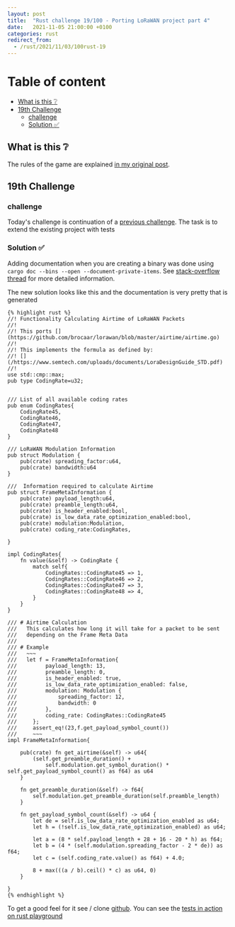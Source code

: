 ```yaml
---
layout: post
title:  "Rust challenge 19/100 - Porting LoRaWAN project part 4"
date:   2021-11-05 21:00:00 +0100
categories: rust
redirect_from:
  - /rust/2021/11/03/100rust-19
---
```


#  Table of content
<!-- MarkdownTOC autolink="true" -->

- [What is this :grey_question:](#what-is-this-grey_question)
- [19th Challenge](#19th-challenge)
	- [challenge](#challenge)
	- [Solution :white_check_mark:](#solution-white_check_mark)

<!-- /MarkdownTOC -->

## What is this :grey_question: 

The rules of the game are explained [in my original post](https://maebli.github.io/rust/2021/10/18/100rust.html). 

## 19th Challenge
### challenge

Today's challenge is continuation of a [previous challenge](https://maebli.github.io/rust/2021/11/05/100rust-18.html).
The task is to extend the existing project with tests


### Solution :white_check_mark:

Adding documentation when you are creating a binary was done using `cargo doc --bins --open --document-private-items`. 
See [stack-overflow thread](https://stackoverflow.com/questions/68728262/cargo-doc-does-not-generate-documentation-for-private-items-in-a-project-that-is) for more detailed information.

The new solution looks like this and the documentation is very pretty that is generated


	{% highlight rust %}
	//! Functionality Calculating Airtime of LoRaWAN Packets
	//!
	//! This ports [](https://github.com/brocaar/lorawan/blob/master/airtime/airtime.go)
	//!
	//! This implements the formula as defined by:
	//! [](/https://www.semtech.com/uploads/documents/LoraDesignGuide_STD.pdf)
	//!
	use std::cmp::max;
	pub type CodingRate=u32;


	/// List of all available coding rates
	pub enum CodingRates{
	    CodingRate45,
	    CodingRate46,
	    CodingRate47,
	    CodingRate48
	}

	/// LoRaWAN Modulation Information
	pub struct Modulation {
	    pub(crate) spreading_factor:u64,
	    pub(crate) bandwidth:u64
	}

	///  Information required to calculate Airtime
	pub struct FrameMetaInformation {
	    pub(crate) payload_length:u64,
	    pub(crate) preamble_length:u64,
	    pub(crate) is_header_enabled:bool,
	    pub(crate) is_low_data_rate_optimization_enabled:bool,
	    pub(crate) modulation:Modulation,
	    pub(crate) coding_rate:CodingRates,

	}

	impl CodingRates{
	    fn value(&self) -> CodingRate {
	        match self{
	            CodingRates::CodingRate45 => 1,
	            CodingRates::CodingRate46 => 2,
	            CodingRates::CodingRate47 => 3,
	            CodingRates::CodingRate48 => 4,
	        }
	    }
	}

	/// # Airtime Calculation
	///   This calculates how long it will take for a packet to be sent
	///   depending on the Frame Meta Data
	///
	/// # Example
	///   ~~~
	///   let f = FrameMetaInformation{
	///         payload_length: 13,
	///         preamble_length: 0,
	///         is_header_enabled: true,
	///         is_low_data_rate_optimization_enabled: false,
	///         modulation: Modulation {
	///             spreading_factor: 12,
	///             bandwidth: 0
	///         },
	///         coding_rate: CodingRates::CodingRate45
	///     };
	///     assert_eq!(23,f.get_payload_symbol_count())
	///     ~~~
	impl FrameMetaInformation{

	    pub(crate) fn get_airtime(&self) -> u64{
	        (self.get_preamble_duration() +
	            self.modulation.get_symbol_duration() * self.get_payload_symbol_count() as f64) as u64
	    }

	    fn get_preamble_duration(&self) -> f64{
	        self.modulation.get_preamble_duration(self.preamble_length)
	    }

	    fn get_payload_symbol_count(&self) -> u64 {
	        let de = self.is_low_data_rate_optimization_enabled as u64;
	        let h = (!self.is_low_data_rate_optimization_enabled) as u64;

	        let a = (8 * self.payload_length + 28 + 16 - 20 * h) as f64;
	        let b = (4 * (self.modulation.spreading_factor - 2 * de)) as f64;
	        let c = (self.coding_rate.value() as f64) + 4.0;

	        8 + max(((a / b).ceil() * c) as u64, 0)
	    }

	}
	{% endhighlight %}

To get a good feel for it see / clone [github](https://github.com/maebli/100rustsnippets/tree/master/lorawan-project-structure-2). You can see the [tests in action on rust playground](https://play.rust-lang.org/?version=stable&edition=2018&gist=fd2be0ca105830b47046f7f67fa958a0)

